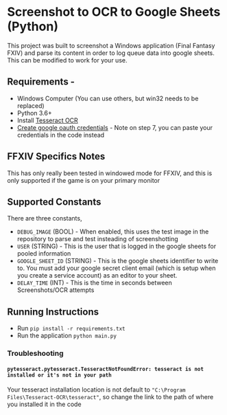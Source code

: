 # Screenshot to OCR to Google Sheets (Python)

This project was built to screenshot a Windows application (Final Fantasy FXIV) and parse its content in order to log queue data into google sheets. This can be modified to work for your use.

## Requirements -
- Windows Computer (You can use others, but win32 needs to be replaced)
- Python 3.6+
- Install [Tesseract OCR](https://github.com/tesseract-ocr/tesseract)
- [Create google oauth credentials](https://docs.gspread.org/en/latest/oauth2.html) - Note on step 7, you can paste your credentials in the code instead

## FFXIV Specifics Notes
This has only really been tested in windowed mode for FFXIV, and this is only supported if the game is on your primary monitor

## Supported Constants
There are three constants,
- `DEBUG_IMAGE` (BOOL) - When enabled, this uses the test image in the repository to parse and test insteading of screenshotting
- `USER` (STRING) - This is the user that is logged in the google sheets for pooled information
- `GOOGLE_SHEET_ID` (STRING) - This is the google sheets identifier to write to. You must add your google secret client email (which is setup when you create a service account) as an editor to your sheet. 
- `DELAY_TIME` (INT) - This is the time in seconds between Screenshots/OCR attempts

## Running Instructions
- Run `pip install -r requirements.txt`
- Run the application `python main.py`

### Troubleshooting
#### `pytesseract.pytesseract.TesseractNotFoundError: tesseract is not installed or it's not in your path`
Your tesseract installation location is not default to `"C:\Program Files\Tesseract-OCR\tesseract"`, so change the link to the path of where you installed it in the code